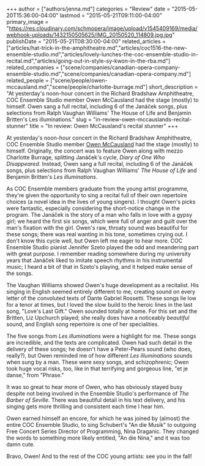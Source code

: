 +++
author = ["authors/jenna.md"]
categories = "Review"
date = "2015-05-20T15:36:00-04:00"
lastmod = "2015-05-21T09:11:00-04:00"
primary_image = "https://res.cloudinary.com/schmopera/image/upload/v1545409169/media/webhook-uploads/1432150505625/IMG_20150520_114809.jpg.jpg"
publishDate = "2015-05-21T08:30:00-04:00"
related_articles = ["articles/hat-trick-in-the-amphitheatre.md","articles/coc1516-the-new-ensemble-studio.md","articles/lovely-lunches-the-coc-ensemble-studio-in-recital.md","articles/going-out-in-style-sy-kwon-in-the-rba.md"]
related_companies = ["scene/companies/canadian-opera-company-ensemble-studio.md","scene/companies/canadian-opera-company.md"]
related_people = ["scene/people/owen-mccausland.md","scene/people/charlotte-burrage.md"]
short_description = "At yesterday&#039;s noon-hour concert in the Richard Bradshaw Amphitheatre, COC Ensemble Studio member Owen McCausland had the stage (mostly) to himself. Owen sang a full recital, including 6 of the Janáček songs, plus selections from Ralph Vaughan Williams&#039; The House of Life and Benjamin Britten&#039;s Les illuminations."
slug = "in-review-owen-mccauslands-recital-stunner"
title = "In review: Owen McCausland&#039;s recital stunner"
+++

At yesterday's noon-hour concert in the Richard Bradshaw Amphitheatre, COC Ensemble Studio member [Owen McCausland](/scene/people/owen-mccausland/) had the stage (mostly) to himself. Originally, the concert was to feature Owen along with mezzo Charlotte Burrage, splitting Janáček's cycle, *Diary of One Who Disappeared*. Instead, Owen sang a full recital, including 6 of the Janáček songs, plus selections from Ralph Vaughan Williams' *The House of Life* and Benjamin Britten's *Les illuminations*. 

As COC Ensemble members graduate from the young artist programme, they're given the opportunity to sing a recital full of their own repertoire choices (a novel idea in the lives of young singers). I thought Owen's picks were fantastic, especially considering the short-notice change in the program. The Janáček is the story of a man who falls in love with a gypsy girl; we heard the first six songs, which were full of anger and guilt over the man's fixation with the girl. Owen's raw, throaty sound was beautiful for these songs; there was real wanting in his tone, sometimes crying out. I don't know this cycle well, but Owen left me eager to hear more. COC Ensemble Studio pianist Jennifer Szeto played the odd and meandering part with great purpose. I remember reading somewhere during my university years that Janáček liked to imitate speech rhythms in his instrumental music; I heard a bit of that in Szeto's playing, and it helped make sense of the songs.

The Vaughan Williams showed Owen's huge development as a recitalist. His singing in English seemed entirely different to me, creating sound on every letter of the convoluted texts of Dante Gabriel Rossetti. These songs lie low for a tenor at times, but I loved the slow build to the heroic lines in the last song, "Love's Last Gift." Owen sounded totally at home. For this set and the Britten, Liz Upchurch played; she really does have a noticeably *beautiful* sound, and English song repertoire is one of her specialities. 

The five songs from *Les illuminations* were a highlight for me. These songs are incredible, and the texts are complicated. Owen had such detail in the delivery of these songs; he doesn't have a Peter-Pears sound (who does, really?), but Owen reminded me of how different *Les illuminations* sounds when sung by a man. These were sexy songs, and schizophrenic; Owen took huge vocal risks, too, like in that terrifying and gorgeous line, "et je danse," from "Phrase." 

It was so great to hear more of Owen, who has obviously stayed busy despite not being involved in the Ensemble Studio's performance of *The Barber of Seville*. There was beautiful detail in his text delivery, and his singing gets more thrilling and consistent each time I hear him.

Owen earned himself an encore, for which he was joined by (almost) the entire COC Ensemble Studio, to sing Schubert's "An die Musik" to outgoing Free Concert Series Director of Programming, Nina Draganic. They changed the words to something more likely entitled, "An die Nina," and it was too damn cute.

Bravo, Owen! And to the rest of the COC young artists: see you in the fall!

